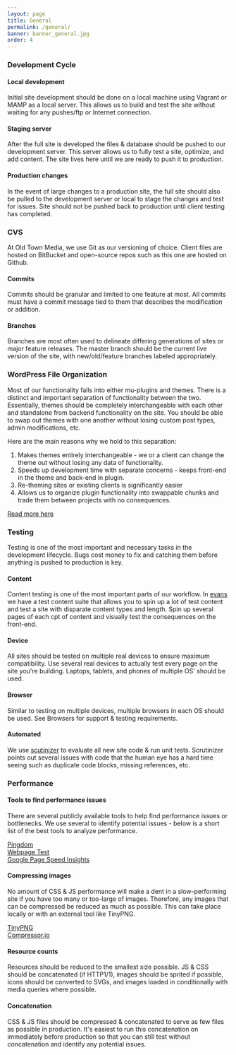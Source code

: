 ```yaml
---
layout: page
title: General 
permalink: /general/
banner: banner_general.jpg
order: 4
---
```


### Development Cycle

#### Local development

Initial site development should be done on a local machine using Vagrant or MAMP as a local server. This allows us to build and test the site  without waiting for any pushes/ftp or Internet connection.


#### Staging server

After the full site is developed the files & database should be pushed to our development server. This server allows us to fully test a site, optimize, and add content. The site lives here until we are ready to push it to production.


#### Production changes

In the event of large changes to a production site, the full site should also be pulled to the development server or local to stage the changes and test for issues. Site should not be pushed back to production until client testing has completed.

### CVS

At Old Town Media, we use Git as our versioning of choice. Client files are hosted on BitBucket and open-source repos such as this one are hosted on Github. 

#### Commits

Commits should be granular and limited to one feature at most. All commits must have a commit message tied to them that describes the modification or addition. 

#### Branches

Branches are most often used to delineate differing generations of sites or major feature releases. The master branch should be the current live version of the site, with new/old/feature branches labeled appropriately.


### WordPress File Organization

Most of our functionality falls into either mu-plugins and themes. There is a distinct and important separation of functionality between the two. Essentially, themes should be completely interchangeable with each other and standalone from backend functionality on the site. You should be able to swap out themes with one another without losing custom post types, admin modifications, etc.

Here are the main reasons why we hold to this separation:

1. Makes themes entirely interchangeable - we or a client can change the theme out without losing any data of functionality.
2. Speeds up development time with separate concerns - keeps front-end in the theme and back-end in plugin.
3. Re-theming sites or existing clients is significantly easier
4. Allows us to organize plugin functionality into swappable chunks and trade them between projects with no consequences.

[Read more here](http://code.tutsplus.com/tutorials/the-concept-of-plugin-territory-in-wordpress--cms-25083)

### Testing

Testing is one of the most important and necessary tasks in the development lifecycle. Bugs cost money to fix and catching them before anything is pushed to production is key. 

#### Content

Content testing is one of the most important parts of our workflow. In [evans](https://github.com/oldtownmedia/evans) we have a test content suite that allows you to spin up a lot of test content and test a site with disparate content types and length. Spin up several pages of each cpt of content and visually test the consequences on the front-end.

#### Device

All sites should be tested on multiple real devices to ensure maximum compatibility. Use several real devices to actually test every page on the site you're building. Laptops, tablets, and phones of multiple OS' should be used.

#### Browser

Similar to testing on multiple devices, multiple browsers in each OS should be used. See Browsers for support & testing requirements. 

#### Automated

We use [scutinizer](https://scrutinizer-ci.com/) to evaluate all new site code & run unit tests. Scrutinizer points out several issues with code that the human eye has a hard time seeing such as duplicate code blocks, missing references, etc.

 
### Performance

#### Tools to find performance issues

There are several publicly available tools to help find performance issues or bottlenecks. We use several to identify potential issues - below is a short list of the best tools to analyze performance.

[Pingdom](http://tools.pingdom.com/fpt/)<br>
[Webpage Test](http://www.webpagetest.org/)<br>
[Google Page Speed Insights](http://developers.google.com/speed/pagespeed/insights/)

#### Compressing images

No amount of CSS & JS performance will make a dent in a slow-performing site if you have too many or too-large of images. Therefore, any images that can be compressed be reduced as much as possible. This can take place locally or with an external tool like TinyPNG.

[TinyPNG](https://tinypng.com/)<br>
[Compressor.io](https://compressor.io/)

#### Resource counts

Resources should be reduced to the smallest size possible. JS & CSS should be concatenated (if HTTP1/1), images should be sprited if possible, icons should be converted to SVGs, and images loaded in conditionally with media queries where possible.


#### Concatenation

CSS & JS files should be compressed & concatenated to serve as few files as possible in production. It's easiest to run this concatenation on immediately before production so that you can still test without concatenation and identify any potential issues. 